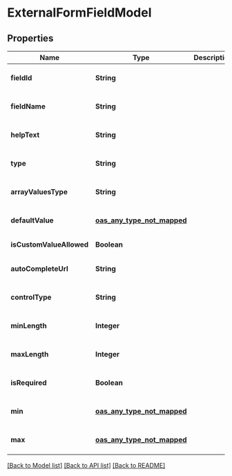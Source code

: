 # ExternalFormFieldModel
## Properties

| Name | Type | Description | Notes |
|------------ | ------------- | ------------- | -------------|
| **fieldId** | **String** |  | [optional] [default to null] |
| **fieldName** | **String** |  | [optional] [default to null] |
| **helpText** | **String** |  | [optional] [default to null] |
| **type** | **String** |  | [optional] [default to null] |
| **arrayValuesType** | **String** |  | [optional] [default to null] |
| **defaultValue** | [**oas_any_type_not_mapped**](.md) |  | [optional] [default to null] |
| **isCustomValueAllowed** | **Boolean** |  | [default to null] |
| **autoCompleteUrl** | **String** |  | [optional] [default to null] |
| **controlType** | **String** |  | [optional] [default to null] |
| **minLength** | **Integer** |  | [optional] [default to null] |
| **maxLength** | **Integer** |  | [optional] [default to null] |
| **isRequired** | **Boolean** |  | [optional] [default to null] |
| **min** | [**oas_any_type_not_mapped**](.md) |  | [optional] [default to null] |
| **max** | [**oas_any_type_not_mapped**](.md) |  | [optional] [default to null] |

[[Back to Model list]](../README.md#documentation-for-models) [[Back to API list]](../README.md#documentation-for-api-endpoints) [[Back to README]](../README.md)

